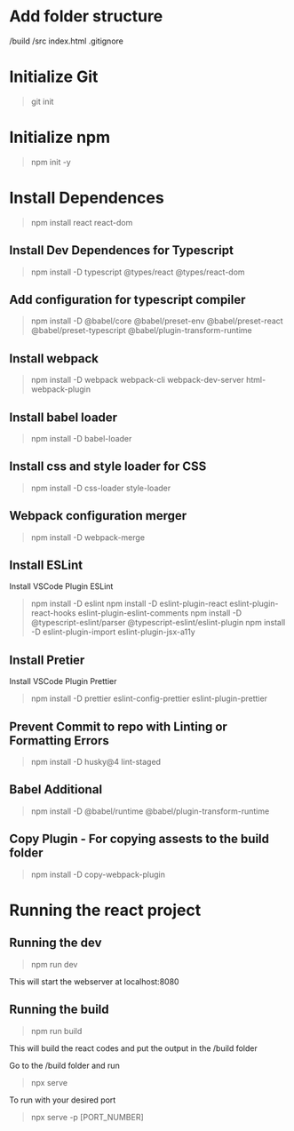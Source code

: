 # Add folder structure

/build
/src
index.html
.gitignore

# Initialize Git

> git init

# Initialize npm

> npm init -y

# Install Dependences

> npm install react react-dom

## Install Dev Dependences for Typescript

> npm install -D typescript @types/react @types/react-dom

## Add configuration for typescript compiler

> npm install -D @babel/core @babel/preset-env @babel/preset-react @babel/preset-typescript @babel/plugin-transform-runtime

## Install webpack

> npm install -D webpack webpack-cli webpack-dev-server html-webpack-plugin

## Install babel loader

> npm install -D babel-loader

## Install css and style loader for CSS

> npm install -D css-loader style-loader

## Webpack configuration merger

> npm install -D webpack-merge

## Install ESLint

Install VSCode Plugin ESLint

> npm install -D eslint
> npm install -D eslint-plugin-react eslint-plugin-react-hooks eslint-plugin-eslint-comments
> npm install -D @typescript-eslint/parser @typescript-eslint/eslint-plugin
> npm install -D eslint-plugin-import eslint-plugin-jsx-a11y

## Install Pretier

Install VSCode Plugin Prettier

> npm install -D prettier eslint-config-prettier eslint-plugin-prettier

## Prevent Commit to repo with Linting or Formatting Errors

> npm install -D husky@4 lint-staged

## Babel Additional

> npm install -D @babel/runtime @babel/plugin-transform-runtime

## Copy Plugin - For copying assests to the build folder

> npm install -D copy-webpack-plugin

# Running the react project

## Running the dev

> npm run dev

This will start the webserver at localhost:8080

## Running the build

> npm run build

This will build the react codes and put the output in the /build folder

Go to the /build folder and run

> npx serve

To run with your desired port

> npx serve -p [PORT_NUMBER]
